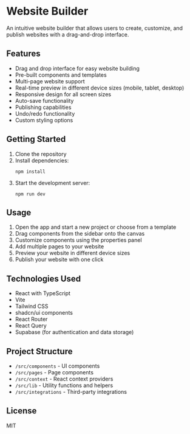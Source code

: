 
# Website Builder

An intuitive website builder that allows users to create, customize, and publish websites with a drag-and-drop interface.

## Features

- Drag and drop interface for easy website building
- Pre-built components and templates
- Multi-page website support
- Real-time preview in different device sizes (mobile, tablet, desktop)
- Responsive design for all screen sizes
- Auto-save functionality
- Publishing capabilities
- Undo/redo functionality
- Custom styling options

## Getting Started

1. Clone the repository
2. Install dependencies:
   ```
   npm install
   ```
3. Start the development server:
   ```
   npm run dev
   ```

## Usage

1. Open the app and start a new project or choose from a template
2. Drag components from the sidebar onto the canvas
3. Customize components using the properties panel
4. Add multiple pages to your website
5. Preview your website in different device sizes
6. Publish your website with one click

## Technologies Used

- React with TypeScript
- Vite
- Tailwind CSS
- shadcn/ui components
- React Router
- React Query
- Supabase (for authentication and data storage)

## Project Structure

- `/src/components` - UI components
- `/src/pages` - Page components
- `/src/context` - React context providers
- `/src/lib` - Utility functions and helpers
- `/src/integrations` - Third-party integrations

## License

MIT
